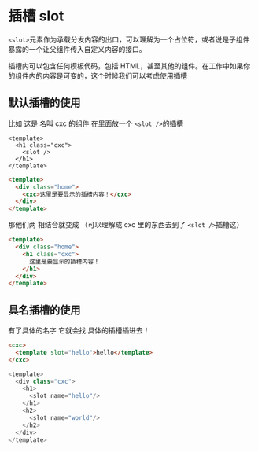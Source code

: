 # 插槽 slot

`<slot>`元素作为承载分发内容的出口，可以理解为一个占位符，或者说是子组件暴露的一个让父组件传入自定义内容的接口。

插槽内可以包含任何模板代码，包括 HTML，甚至其他的组件。在工作中如果你的组件内的内容是可变的，这个时候我们可以考虑使用插槽
## 默认插槽的使用
比如 这是 名叫 cxc 的组件 在里面放一个 `<slot />`的插槽
```vue
<template>
  <h1 class="cxc">
    <slot />
  </h1>
</template>
```
```html
<template>
  <div class="home">
    <cxc>这里是要显示的插槽内容！</cxc>
  </div>
</template>
```
那他们两 相结合就变成  （可以理解成 cxc 里的东西去到了 `<slot />`插槽这）
```html
<template>
  <div class="home">
    <h1 class="cxc">
      这里是要显示的插槽内容！
    </h1>
  </div>
</template>
```
## 具名插槽的使用
有了具体的名字 它就会找 具体的插槽插进去！
```html
<cxc>
  <template slot="hello">hello</template>
</cxc>
```
```js
<template>
  <div class="cxc">
    <h1>
      <slot name="hello"/>
    </h1>
    <h2>
      <slot name="world"/>
    </h2>
  </div>
</template>
```
